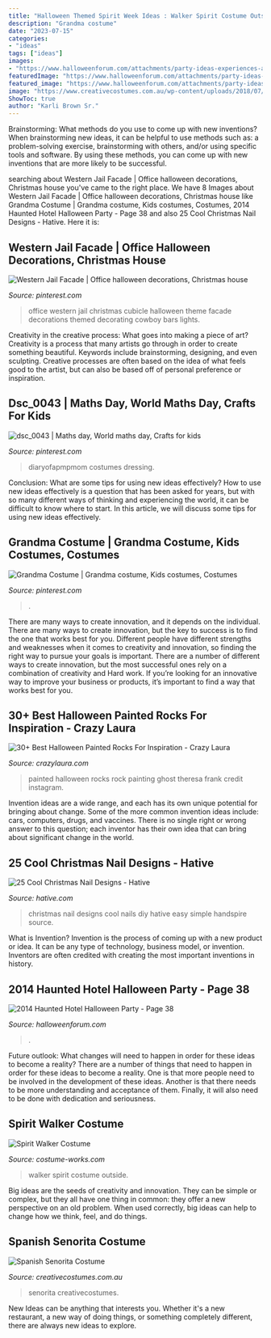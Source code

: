 ```yaml
---
title: "Halloween Themed Spirit Week Ideas : Walker Spirit Costume Outside"
description: "Grandma costume"
date: "2023-07-15"
categories:
- "ideas"
tags: ["ideas"]
images:
- "https://www.halloweenforum.com/attachments/party-ideas-experiences-and-recipes/222876d1413078322-2014-haunted-hotel-halloween-party-office_hotel.jpg"
featuredImage: "https://www.halloweenforum.com/attachments/party-ideas-experiences-and-recipes/222876d1413078322-2014-haunted-hotel-halloween-party-office_hotel.jpg"
featured_image: "https://www.halloweenforum.com/attachments/party-ideas-experiences-and-recipes/222876d1413078322-2014-haunted-hotel-halloween-party-office_hotel.jpg"
image: "https://www.creativecostumes.com.au/wp-content/uploads/2018/07/CC_April_18_220-768x1024.jpg"
ShowToc: true
author: "Karli Brown Sr."
---
```



Brainstorming: What methods do you use to come up with new inventions?
When brainstorming new ideas, it can be helpful to use methods such as: a problem-solving exercise, brainstorming with others, and/or using specific tools and software. By using these methods, you can come up with new inventions that are more likely to be successful.

	

		
searching about Western Jail Facade | Office halloween decorations, Christmas house you've came to the right place. We have 8 Images about Western Jail Facade | Office halloween decorations, Christmas house like Grandma Costume | Grandma costume, Kids costumes, Costumes, 2014 Haunted Hotel Halloween Party - Page 38 and also 25 Cool Christmas Nail Designs - Hative. Here it is:
		
    
## Western Jail Facade | Office Halloween Decorations, Christmas House

<img loading=lazy src="https://i.pinimg.com/736x/6a/8f/50/6a8f508673b99e1ac0b253f50fbcc2a6--western-christmas-office-cubicle.jpg" onerror="this.onerror=null;this.src='https://tse2.mm.bing.net/th?id=OIP.CSQM5blyQCHecOGGILXFAgHaLK&amp;pid=15.1';" alt="Western Jail Facade | Office halloween decorations, Christmas house">

_Source: pinterest.com_

>office western jail christmas cubicle halloween theme facade decorations themed decorating cowboy bars lights. 

	

Creativity in the creative process: What goes into making a piece of art?
Creativity is a process that many artists go through in order to create something beautiful. Keywords include brainstorming, designing, and even sculpting. Creative processes are often based on the idea of what feels good to the artist, but can also be based off of personal preference or inspiration.

    
## Dsc_0043 | Maths Day, World Maths Day, Crafts For Kids

<img loading=lazy src="https://i.pinimg.com/736x/1d/00/61/1d0061e4f375c72b7e9434b2f19dcda5.jpg" onerror="this.onerror=null;this.src='https://tse2.mm.bing.net/th?id=OIP.5awbZnJOKWizgTzqUL5bNwHaLJ&amp;pid=15.1';" alt="dsc_0043 | Maths day, World maths day, Crafts for kids">

_Source: pinterest.com_

>diaryofapmpmom costumes dressing. 

	

Conclusion: What are some tips for using new ideas effectively?
How to use new ideas effectively is a question that has been asked for years, but with so many different ways of thinking and experiencing the world, it can be difficult to know where to start. In this article, we will discuss some tips for using new ideas effectively.

    
## Grandma Costume | Grandma Costume, Kids Costumes, Costumes

<img loading=lazy src="https://i.pinimg.com/736x/61/02/9c/61029c5e1ca49f64a1bd94deb30e4aec.jpg" onerror="this.onerror=null;this.src='https://tse3.mm.bing.net/th?id=OIP.cSSKvmDnsKtBOq65h9-smgHaJ3&amp;pid=15.1';" alt="Grandma Costume | Grandma costume, Kids costumes, Costumes">

_Source: pinterest.com_

>. 

	

There are many ways to create innovation, and it depends on the individual.
There are many ways to create innovation, but the key to success is to find the one that works best for you. Different people have different strengths and weaknesses when it comes to creativity and innovation, so finding the right way to pursue your goals is important. There are a number of different ways to create innovation, but the most successful ones rely on a combination of creativity and Hard work. If you’re looking for an innovative way to improve your business or products, it’s important to find a way that works best for you.

    
## 30+ Best Halloween Painted Rocks For Inspiration - Crazy Laura

<img loading=lazy src="https://p7t2r7c4.stackpathcdn.com/wp-content/uploads/2020/10/ghost-painted-stone.jpg" onerror="this.onerror=null;this.src='https://tse2.mm.bing.net/th?id=OIP.Fyd38YEQshRam3SOjE6yNgHaLH&amp;pid=15.1';" alt="30+ Best Halloween Painted Rocks For Inspiration - Crazy Laura">

_Source: crazylaura.com_

>painted halloween rocks rock painting ghost theresa frank credit instagram. 

	

Invention ideas are a wide range, and each has its own unique potential for bringing about change. Some of the more common invention ideas include: cars, computers, drugs, and vaccines. There is no single right or wrong answer to this question; each inventor has their own idea that can bring about significant change in the world.

    
## 25 Cool Christmas Nail Designs - Hative

<img loading=lazy src="http://hative.com/wp-content/uploads/2014/11/christmas-nail-designs/9-cool-christmas-nail-designs.jpg" onerror="this.onerror=null;this.src='https://tse2.mm.bing.net/th?id=OIP.Dm4KUDmXYD8ushXxhRe9VAHaF_&amp;pid=15.1';" alt="25 Cool Christmas Nail Designs - Hative">

_Source: hative.com_

>christmas nail designs cool nails diy hative easy simple handspire source. 

	

What is Invention?
Invention is the process of coming up with a new product or idea. It can be any type of technology, business model, or invention. Inventors are often credited with creating the most important inventions in history.

    
## 2014 Haunted Hotel Halloween Party - Page 38

<img loading=lazy src="https://www.halloweenforum.com/attachments/party-ideas-experiences-and-recipes/222876d1413078322-2014-haunted-hotel-halloween-party-office_hotel.jpg" onerror="this.onerror=null;this.src='https://tse4.mm.bing.net/th?id=OIP.T-CI6w68uOeJ9Dz1LcUdGAHaFj&amp;pid=15.1';" alt="2014 Haunted Hotel Halloween Party - Page 38">

_Source: halloweenforum.com_

>. 

	

Future outlook: What changes will need to happen in order for these ideas to become a reality?
There are a number of things that need to happen in order for these ideas to become a reality. One is that more people need to be involved in the development of these ideas. Another is that there needs to be more understanding and acceptance of them. Finally, it will also need to be done with dedication and seriousness.

    
## Spirit Walker Costume

<img loading=lazy src="https://photos.costume-works.com/full/spirit_walker.jpg" onerror="this.onerror=null;this.src='https://tse1.mm.bing.net/th?id=OIP._16KHeHR6QhrZix7YgCjMQHaNJ&amp;pid=15.1';" alt="Spirit Walker Costume">

_Source: costume-works.com_

>walker spirit costume outside. 

	

Big ideas are the seeds of creativity and innovation. They can be simple or complex, but they all have one thing in common: they offer a new perspective on an old problem. When used correctly, big ideas can help to change how we think, feel, and do things.

    
## Spanish Senorita Costume

<img loading=lazy src="https://www.creativecostumes.com.au/wp-content/uploads/2018/07/CC_April_18_220-768x1024.jpg" onerror="this.onerror=null;this.src='https://tse2.mm.bing.net/th?id=OIP._ImCJoBz3jS5OOc-z3iRdAHaJ4&amp;pid=15.1';" alt="Spanish Senorita Costume">

_Source: creativecostumes.com.au_

>senorita creativecostumes. 

	

New Ideas can be anything that interests you. Whether it's a new restaurant, a new way of doing things, or something completely different, there are always new ideas to explore.

